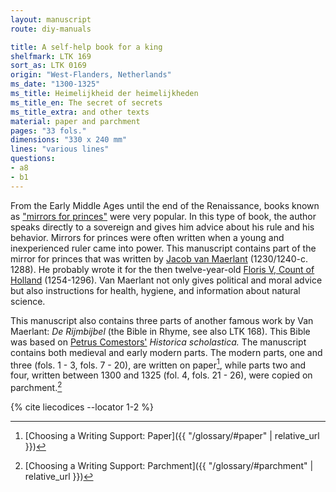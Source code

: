 ```yaml
---
layout: manuscript
route: diy-manuals

title: A self-help book for a king
shelfmark: LTK 169
sort_as: LTK 0169
origin: "West-Flanders, Netherlands"
ms_date: "1300-1325"
ms_title: Heimelijkheid der heimelijkheden
ms_title_en: The secret of secrets
ms_title_extra: and other texts
material: paper and parchment
pages: "33 fols."
dimensions: "330 x 240 mm"
lines: "various lines"
questions:
- a8
- b1
---
```


From the Early Middle Ages until the end of the Renaissance, books known
as ["mirrors for
princes"](https://en.wikipedia.org/wiki/Mirrors_for_princes) were very
popular. In this type of book, the author speaks directly to a sovereign
and gives him advice about his rule and his behavior. Mirrors for
princes were often written when a young and inexperienced ruler came
into power. This manuscript contains part of the mirror for princes that
was written by [Jacob van
Maerlant](https://en.wikipedia.org/wiki/Jacob_van_Maerlant)
(1230/1240-c. 1288). He probably wrote it for the then twelve-year-old
[Floris V, Count of
Holland](https://en.wikipedia.org/wiki/Floris_V,_Count_of_Holland)
(1254-1296). Van Maerlant not only gives political and moral advice but
also instructions for health, hygiene, and information about natural
science.

This manuscript also contains three parts of another famous work by Van
Maerlant: *De Rijmbijbel* (the Bible in Rhyme, see also LTK 168). This
Bible was based on [Petrus
Comestors'](https://en.wikipedia.org/wiki/Petrus_Comestor) *Historica
scholastica.* The manuscript contains both medieval and early modern
parts. The modern parts, one and three (fols. <span data-fol="1r" class="fref">1</span> - <span data-fol="3v" class="fref">3</span>, fols. <span data-fol="7r" class="fref">7</span> - <span data-fol="20v" class="fref">20</span>), are
written on paper[^1], while parts two and four, written between 1300 and
1325 (fol. <span data-fol="4r" class="fref">4</span>, fols. <span data-fol="21r" class="fref">21</span> - <span data-fol="26v" class="fref">26</span>), were copied on parchment.[^2]

[^1]: [Choosing a Writing Support: Paper]({{ "/glossary/#paper" | relative_url }})

[^2]: [Choosing a Writing Support: Parchment]({{ "/glossary/#parchment" | relative_url }})

{% cite liecodices --locator 1-2 %}
